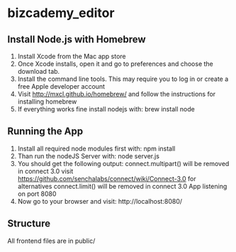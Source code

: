 bizcademy_editor
================

Install Node.js with Homebrew
-----------------------------

1. Install Xcode from the Mac app store
2. Once Xcode installs, open it and go to preferences and choose the download tab.
3. Install the command line tools. This may require you to log in or create a free Apple developer account
4. Visit http://mxcl.github.io/homebrew/ and follow the instructions for installing homebrew
5. If everything works fine install nodejs with:
        brew install node

Running the App
---------------

1. Install all required node modules first with:
        npm install
2. Than run the nodeJS Server with:
        node server.js
3. You should get the following output:
        connect.multipart() will be removed in connect 3.0
        visit https://github.com/senchalabs/connect/wiki/Connect-3.0 for alternatives
        connect.limit() will be removed in connect 3.0
        App listening on port 8080
4. Now go to your browser and visit:
        http://localhost:8080/
    
Structure
---------

All frontend files are in public/
